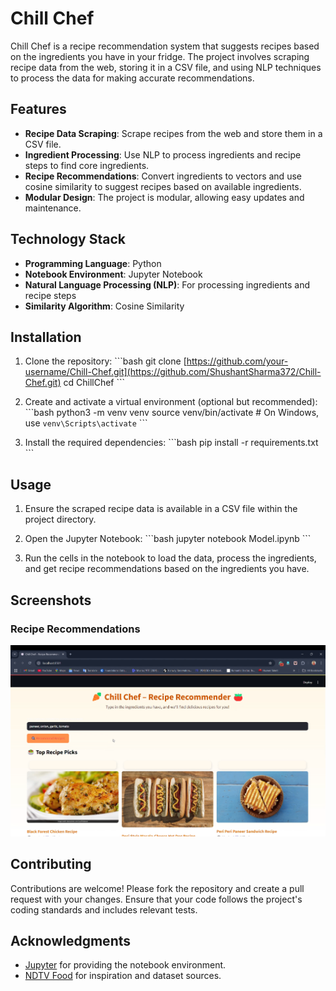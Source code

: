 
# Chill Chef

Chill Chef is a recipe recommendation system that suggests recipes based on the ingredients you have in your fridge. The project involves scraping recipe data from the web, storing it in a CSV file, and using NLP techniques to process the data for making accurate recommendations.

## Features

- **Recipe Data Scraping**: Scrape recipes from the web and store them in a CSV file.
- **Ingredient Processing**: Use NLP to process ingredients and recipe steps to find core ingredients.
- **Recipe Recommendations**: Convert ingredients to vectors and use cosine similarity to suggest recipes based on available ingredients.
- **Modular Design**: The project is modular, allowing easy updates and maintenance.

## Technology Stack

- **Programming Language**: Python
- **Notebook Environment**: Jupyter Notebook
- **Natural Language Processing (NLP)**: For processing ingredients and recipe steps
- **Similarity Algorithm**: Cosine Similarity

## Installation

1. Clone the repository:
    \`\`\`bash
    git clone [https://github.com/your-username/Chill-Chef.git](https://github.com/ShushantSharma372/Chill-Chef.git)
    cd ChillChef
    \`\`\`

2. Create and activate a virtual environment (optional but recommended):
    \`\`\`bash
    python3 -m venv venv
    source venv/bin/activate   # On Windows, use `venv\Scripts\activate`
    \`\`\`

3. Install the required dependencies:
    \`\`\`bash
    pip install -r requirements.txt
    \`\`\`

## Usage

1. Ensure the scraped recipe data is available in a CSV file within the project directory.

2. Open the Jupyter Notebook:
    \`\`\`bash
    jupyter notebook Model.ipynb
    \`\`\`

3. Run the cells in the notebook to load the data, process the ingredients, and get recipe recommendations based on the ingredients you have.

## Screenshots

### Recipe Recommendations
![Recipe Recommendations](screenshots/1.png)

## Contributing

Contributions are welcome! Please fork the repository and create a pull request with your changes. Ensure that your code follows the project's coding standards and includes relevant tests.

## Acknowledgments

- [Jupyter](https://jupyter.org/) for providing the notebook environment.
- [NDTV Food](https://food.ndtv.com/) for inspiration and dataset sources.

